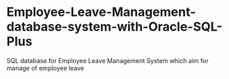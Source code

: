# Employee-Leave-Management-database-system-with-Oracle-SQL-Plus
SQL database for Employee Leave Management System which aim for manage of employee leave
